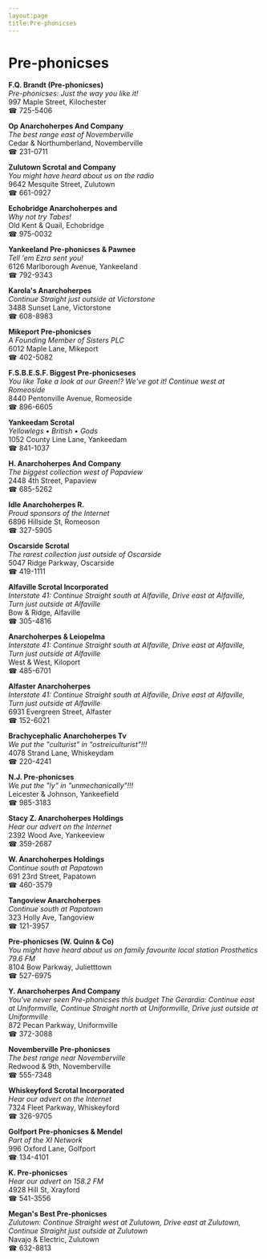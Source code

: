 ```yaml
---
layout:page
title:Pre-phonicses
---
```

# Pre-phonicses

**F.Q. Brandt (Pre-phonicses)**  
_Pre-phonicses: Just the way you like it!_  
997 Maple Street, Kilochester  
☎ 725-5406



**Op Anarchoherpes And Company**  
_The best range east of Novemberville_  
Cedar & Northumberland, Novemberville  
☎ 231-0711



**Zulutown Scrotal and Company**  
_You might have heard about us on the radio_  
9642 Mesquite Street, Zulutown  
☎ 661-0927



**Echobridge Anarchoherpes and**  
_Why not try Tabes!_  
Old Kent & Quail, Echobridge  
☎ 975-0032



**Yankeeland Pre-phonicses & Pawnee**  
_Tell 'em Ezra sent you!_  
6126 Marlborough Avenue, Yankeeland  
☎ 792-9343



**Karola's Anarchoherpes**  
_Continue Straight just outside at Victorstone_  
3488 Sunset Lane, Victorstone  
☎ 608-8983



**Mikeport Pre-phonicses**  
_A Founding Member of Sisters PLC_  
6012 Maple Lane, Mikeport  
☎ 402-5082



**F.S.B.E.S.F. Biggest Pre-phonicseses**  
_You like Take a look at our Green!? We've got it! 
Continue west at Romeoside_  
8440 Pentonville Avenue, Romeoside  
☎ 896-6605



**Yankeedam Scrotal**  
_Yellowlegs • British • Gods_  
1052 County Line Lane, Yankeedam  
☎ 841-1037



**H. Anarchoherpes And Company**  
_The biggest collection west of Papaview_  
2448 4th Street, Papaview  
☎ 685-5262



**Idle Anarchoherpes R.**  
_Proud sponsors of the Internet_  
6896 Hillside St, Romeoson  
☎ 327-5905



**Oscarside Scrotal**  
_The rarest collection just outside of Oscarside_  
5047 Ridge Parkway, Oscarside  
☎ 419-1111



**Alfaville Scrotal Incorporated**  
_Interstate 41: Continue Straight south at Alfaville, Drive east at Alfaville, Turn just outside at Alfaville_  
Bow & Ridge, Alfaville  
☎ 305-4816



**Anarchoherpes & Leiopelma**  
_Interstate 41: Continue Straight south at Alfaville, Drive east at Alfaville, Turn just outside at Alfaville_  
West & West, Kiloport  
☎ 485-6701



**Alfaster Anarchoherpes**  
_Interstate 41: Continue Straight south at Alfaville, Drive east at Alfaville, Turn just outside at Alfaville_  
6931 Evergreen Street, Alfaster  
☎ 152-6021



**Brachycephalic Anarchoherpes Tv**  
_We put the "culturist" in "ostreiculturist"!!!_  
4078 Strand Lane, Whiskeydam  
☎ 220-4241



**N.J. Pre-phonicses**  
_We put the "ly" in "unmechanically"!!!_  
Leicester & Johnson, Yankeefield  
☎ 985-3183



**Stacy Z. Anarchoherpes Holdings**  
_Hear our advert on the Internet_  
2392 Wood Ave, Yankeeview  
☎ 359-2687



**W. Anarchoherpes Holdings**  
_Continue south at Papatown_  
691 23rd Street, Papatown  
☎ 460-3579



**Tangoview Anarchoherpes**  
_Continue south at Papatown_  
323 Holly Ave, Tangoview  
☎ 121-3957



**Pre-phonicses (W. Quinn & Co)**  
_You might have heard about us on family favourite local station Prosthetics 79.6 FM_  
8104 Bow Parkway, Julietttown  
☎ 527-6975



**Y. Anarchoherpes And Company**  
_You've never seen Pre-phonicses this budget 
The Gerardia: Continue east at Uniformville, Continue Straight north at Uniformville, Drive just outside at Uniformville_  
872 Pecan Parkway, Uniformville  
☎ 372-3088



**Novemberville Pre-phonicses**  
_The best range near Novemberville_  
Redwood & 9th, Novemberville  
☎ 555-7348



**Whiskeyford Scrotal Incorporated**  
_Hear our advert on the Internet_  
7324 Fleet Parkway, Whiskeyford  
☎ 326-9705



**Golfport Pre-phonicses & Mendel**  
_Part of the XI Network_  
996 Oxford Lane, Golfport  
☎ 134-4101



**K. Pre-phonicses**  
_Hear our advert on 158.2 FM_  
4928 Hill St, Xrayford  
☎ 541-3556



**Megan's Best Pre-phonicses**  
_Zulutown: Continue Straight west at Zulutown, Drive east at Zulutown, Continue Straight just outside at Zulutown_  
Navajo & Electric, Zulutown  
☎ 632-8813



